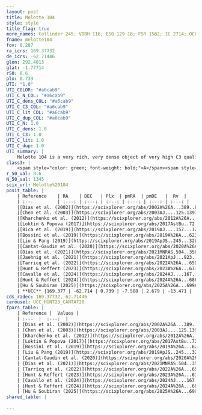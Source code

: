 ```yaml
---
layout: post
title: Melotte 104
style: style
title_flag: true
more_names: Collinder 245; VDBH 116; ESO 129 18; FSR 1582; IC 2714; OCL 855; vdBergh-Hagen 116; MWSC 1930; MWSC 1929; FoF 819
fname: melotte104
fov: 0.287
ra_icrs: 169.37732
de_icrs: -62.71446
glon: 292.4013
glat: -1.77714
r50: 8.6
plx: 0.739
UTI: "1.0"
UTI_COLOR: "#a6cab9"
UTI_C_N_COL: "#a6cab9"
UTI_C_dens_COL: "#a6cab9"
UTI_C_C3_COL: "#a6cab9"
UTI_C_lit_COL: "#a6cab9"
UTI_C_dup_COL: "#a6cab9"
UTI_C_N: 1.0
UTI_C_dens: 1.0
UTI_C_C3: 1.0
UTI_C_lit: 1.0
UTI_C_dup: 1.0
UTI_summary: |
    Melotte 104 is a very rich, very dense object of very high C3 quality. It is very well-studied in the literature.
class3: |
    <span style="color: green; font-weight: bold;">A</span><span style="color: green; font-weight: bold;">A</span>
r_50_val: 8.6
N_50_val: 1345
scix_url: Melotte%20104
posit_table: |
    | Reference    | RA    | DEC   | Plx  | pmRA  | pmDE   |  Rv  |
    | :---         | :---: | :---: | :---: | :---: | :---: | :---: |
    |[Dias et al. (2002)](https://scixplorer.org/abs/2002A%26A...389..871D) | 169.363 | -62.733 | -- | -3.74 | 0.12 | -14.1 |
    |[Chen et al. (2003)](https://scixplorer.org/abs/2003AJ....125.1397C) | 169.365 | -62.724 | -- | -- | -- | -- |
    |[Kharchenko et al. (2012)](https://scixplorer.org/abs/2012A%26A...543A.156K) | 169.365 | -62.74 | -- | -8.0 | 1.5 | -- |
    |[Loktin & Popova (2017)](https://scixplorer.org/abs/2017AstBu..72..257L) | 169.365 | -62.732 | -- | -6.847 | 5.407 | -14.1 |
    |[Bica et al. (2019)](https://scixplorer.org/abs/2019AJ....157...12B) | 169.345 | -62.721 | -- | -- | -- | -- |
    |[Bossini et al. (2019)](https://scixplorer.org/abs/2019A%26A...623A.108B) | 169.373 | -62.719 | -- | -- | -- | -- |
    |[Liu & Pang (2019)](https://scixplorer.org/abs/2019ApJS..245...32L) | 169.365 | -62.719 | 0.721 | -7.58 | 2.649 | -- |
    |[Cantat-Gaudin et al. (2020)](https://scixplorer.org/abs/2020A%26A...640A...1C) | 169.373 | -62.719 | 0.719 | -7.597 | 2.639 | -- |
    |[Dias et al. (2021)](https://scixplorer.org/abs/2021MNRAS.504..356D) | 169.379 | -62.711 | 0.723 | -7.588 | 2.66 | -13.184 |
    |[Jaehnig et al. (2021)](https://scixplorer.org/abs/2021ApJ...923..129J) | 169.374 | -62.731 | 0.747 | -7.599 | 2.628 | -- |
    |[Tarricq et al. (2022)](https://scixplorer.org/abs/2022A%26A...659A..59T) | 169.34 | -62.724 | 0.734 | -7.585 | 2.682 | -- |
    |[Hunt & Reffert (2023)](https://scixplorer.org/abs/2023A%26A...673A.114H) | 169.369 | -62.734 | 0.741 | -7.595 | 2.692 | -15.401 |
    |[Cavallo et al. (2024)](https://scixplorer.org/abs/2024AJ....167...12C) | 169.391 | -62.715 | 0.742 | -- | -- | -- |
    |[Hunt & Reffert (2024)](https://scixplorer.org/abs/2024A%26A...686A..42H) | 169.369 | -62.734 | 0.741 | -7.595 | 2.692 | -15.401 |
    |[Hu & Soubiran (2025)](https://scixplorer.org/abs/2025A%26A...699A.246H) | 169.391 | -62.715 | -- | -- | -- | -- |
    | **UCC** |169.377 | -62.714 | 0.739 | -7.588 | 2.679 | -13.471 | 
cds_radec: 169.37732,-62.71446
carousel: UCC_HUNT23_CANTAT20
fpars_table: |
    | Reference |  Values |
    | :---  |  :---:  |
    | [Dias et al. (2002)](https://scixplorer.org/abs/2002A%26A...389..871D) | `E(B-V)=0.341, Dist=1238.0, Age=8.542, [Fe/H]=0.01` |
    | [Chen et al. (2003)](https://scixplorer.org/abs/2003AJ....125.1397C) | `E(B-V)=0.341, HDis=1238, Age=0.34, [Fe/H]_1=-0.01` |
    | [Kharchenko et al. (2012)](https://scixplorer.org/abs/2012A%26A...543A.156K) | `e_bv=0.416, distance=1224, log_age=8.65, metallicity=0.01` |
    | [Loktin & Popova (2017)](https://scixplorer.org/abs/2017AstBu..72..257L) | `E(B-V)=0.34, Dmod=10.484, logt=8.551` |
    | [Bossini et al. (2019)](https://scixplorer.org/abs/2019A%26A...623A.108B) | `AV=0.991, Dist=10.711, logA=8.55, Fe/H=0.02` |
    | [Liu & Pang (2019)](https://scixplorer.org/abs/2019ApJS..245...32L) | `Age=0.112, Z=0.25` |
    | [Cantat-Gaudin et al. (2020)](https://scixplorer.org/abs/2020A%26A...640A...1C) | `AVNN=0.95, DMNN=10.67, AgeNN=8.72` |
    | [Dias et al. (2021)](https://scixplorer.org/abs/2021MNRAS.504..356D) | `Av=1.218, Dist=1229, logage=8.678, [Fe/H]=0.04` |
    | [Tarricq et al. (2022)](https://scixplorer.org/abs/2022A%26A...659A..59T) | `Dist=1322, logAgeNN=8.73` |
    | [Hunt & Reffert (2023)](https://scixplorer.org/abs/2023A%26A...673A.114H) | `AV50=0.954, diffAV50=0.531, MOD50=10.521, logAge50=8.636` |
    | [Cavallo et al. (2024)](https://scixplorer.org/abs/2024AJ....167...12C) | `AV50=1.07, dMod50=10.52, logAge50=8.81, [Fe/H]50=0.22` |
    | [Hunt & Reffert (2024)](https://scixplorer.org/abs/2024A%26A...686A..42H) | `MassJ=3884.56` |
    | [Hu & Soubiran (2025)](https://scixplorer.org/abs/2025A%26A...699A.246H) | `MA22=-0.19, MA23f=-0.23, MA23g=-0.04, MZ23=-0.3, MK24=-0.17, MF24=-0.22` |
shared_table: |
    
---
```

